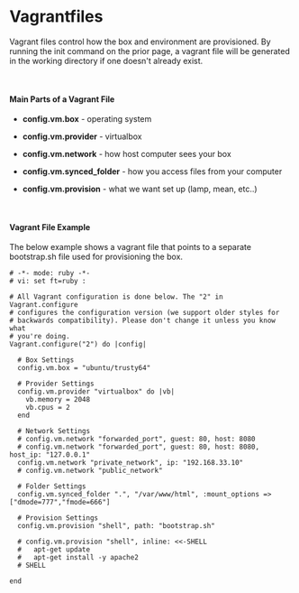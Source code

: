 # Vagrantfiles
Vagrant files control how the box and environment are provisioned. By running the init command on the prior page, a vagrant file will be generated in the working directory if one doesn't already exist.

<br/>

#### Main Parts of a Vagrant File
* **config.vm.box** - operating system

* **config.vm.provider** - virtualbox

* **config.vm.network** - how host computer sees your box

* **config.vm.synced_folder** - how you access files from your computer

* **config.vm.provision** - what we want set up (lamp, mean, etc..)

<br/>

#### Vagrant File Example
The below example shows a vagrant file that points to a separate bootstrap.sh file used for provisioning the box.

```
# -*- mode: ruby -*-
# vi: set ft=ruby :

# All Vagrant configuration is done below. The "2" in Vagrant.configure
# configures the configuration version (we support older styles for
# backwards compatibility). Please don't change it unless you know what
# you're doing.
Vagrant.configure("2") do |config|

  # Box Settings
  config.vm.box = "ubuntu/trusty64"

  # Provider Settings
  config.vm.provider "virtualbox" do |vb|
    vb.memory = 2048
    vb.cpus = 2
  end

  # Network Settings
  # config.vm.network "forwarded_port", guest: 80, host: 8080
  # config.vm.network "forwarded_port", guest: 80, host: 8080, host_ip: "127.0.0.1"
  config.vm.network "private_network", ip: "192.168.33.10"
  # config.vm.network "public_network"

  # Folder Settings
  config.vm.synced_folder ".", "/var/www/html", :mount_options => ["dmode=777","fmode=666"]

  # Provision Settings
  config.vm.provision "shell", path: "bootstrap.sh"

  # config.vm.provision "shell", inline: <<-SHELL
  #   apt-get update
  #   apt-get install -y apache2
  # SHELL

end
```
